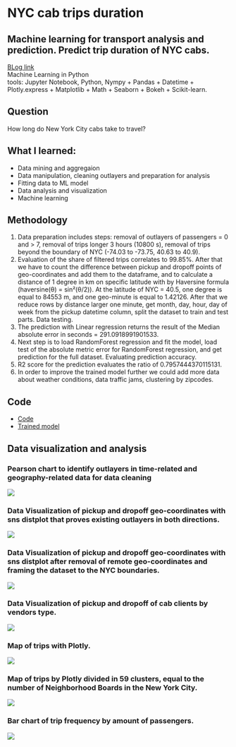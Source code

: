 # NYC cab trips duration 
## Machine learning for transport analysis and prediction. Predict trip duration of NYC cabs.
[BLog link](https://blog.iaac.net/machine-learning-model-to-predict-nyc-cabs-trip-duration/)</br>
Machine Learning in Python </br>
tools: Jupyter Notebook, Python, Nympy + Pandas + Datetime + Plotly.express + Matplotlib + Math + Seaborn + Bokeh + Scikit-learn.

## Question
How long do New York City cabs take to travel?

## What I learned: 
- Data mining and aggregaion
- Data manipulation, cleaning outlayers and preparation for analysis
- Fitting data to ML model
- Data analysis and visualization
- Machine learning
  
## Methodology
1. Data preparation includes steps: removal of outlayers of passengers = 0 and > 7, removal of trips longer 3 hours (10800 s), removal of trips beyond the boundary of NYC (-74.03 to -73.75, 40.63 to 40.9).
2. Evaluation of the share of filtered trips correlates to 99.85%. After that we have to count the difference between pickup and dropoff points of geo-coordinates and add them to the dataframe, and to calculate a distance of 1 degree in km on specific latitude with by Haversine formula (haversine(θ) = sin²(θ/2)). At the latitude of NYC = 40.5, one degree is equal to 84553 m, and one geo-minute is equal to 1.42126. After that we reduce rows by distance larger one minute, get month, day, hour, day of week from the pickup datetime column, split the dataset to train and test parts.
Data testing.
3. The prediction with Linear regression returns the result of the Median absolute error in seconds = 291.0918991901533.
4. Next step is to load RandomForest regression and fit the model, load test of the absolute metric error for RandomForest regression, and get prediction for the full dataset.
Evaluating prediction accuracy.
5. R2 score for the prediction evaluates the ratio of 0.7957444370115131.
6. In order to improve the trained model further we could add more data about weather conditions, data traffic jams, clustering by zipcodes.

## Code
- [Code](Romanix_finsubmission2_term_randomforest2.ipynb)
- [Trained model](submission_Romanix.csv)

## Data visualization and analysis
### Pearson chart to identify outlayers in time-related and geography-related data for data cleaning
![](visuals/01_pierson_beforeremoveoutliers.png)
### Data Visualization of pickup and dropoff geo-coordinates with sns distplot that proves existing outlayers in both directions. 
![](visuals/geocoordinates_1.png) 
### Data Visualization  of pickup and dropoff geo-coordinates with sns distplot after removal of remote geo-coordinates and framing the dataset to the NYC boundaries.
![](visuals/geocoordinates_2.png) 
### Data Visualization of pickup and dropoff of cab clients by vendors type.
![](visuals/bokeh_plot.png) 
### Map of trips with Plotly.
![](visuals/nyc_map.png)
### Map of trips by Plotly divided in 59 clusters, equal to the number of Neighborhood Boards in the New York City.
![](visuals/nyc_map_cluters.png)
### Bar chart of trip frequency by amount of passengers.
![](visuals/trip_frequency.png)
